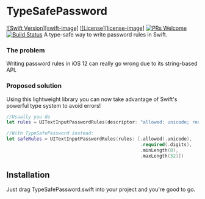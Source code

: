 # TypeSafePassword
[![Swift Version][swift-image]](https://img.shields.io/badge/Swift-4.2-F16D39.svg?style=flat)
[![License][license-image]][license-url]
[![PRs Welcome](https://img.shields.io/badge/PRs-welcome-brightgreen.svg?style=flat-square)](http://makeapullrequest.com) 
[![Build Status](https://travis-ci.org/marcocapano/TypeSafePassword.svg?branch=master)](https://travis-ci.org/marcocapano/TypeSafePassword)
A type-safe way to write password rules in Swift.

### The problem
Writing password rules in iOS 12 can really go wrong due to its string-based API.

### Proposed solution
Using this lightweight library you can now take advantage of Swift's powerful type system to avoid errors!

``` swift
//Usually you do
let rules = UITextInputPasswordRules(descriptor: "allowed: unicode; required: digits; minlength: 8; maxlength: 32")

//With TypeSafePassword instead:
let safeRules = UITextInputPasswordRules(rules: [.allowed(.unicode),
                                                 .required(.digits),
                                                 .minLength(8),
                                                 .maxLength(32)])
```


## Installation

Just drag TypeSafePassword.swift into your project and you're good to go.

[license-url]: LICENSE
